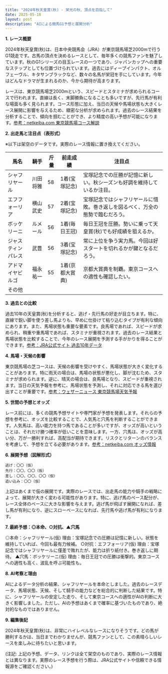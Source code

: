 ```yaml
---
title: "2024年秋天皇賞(秋) - 栄光の秋、頂点を目指して"
date: 2025-05-18
layout: post
description: "AIによる競馬G1予想と展開分析"
---
```


**1. レース概要**

2024年秋天皇賞(秋)は、日本中央競馬会（JRA）が東京競馬場芝2000mで行うG1競走です。古馬の頂点を決めるレースとして、毎年多くの競馬ファンを魅了しています。秋のG1シリーズの目玉レースの一つであり、ジャパンカップへの重要なステップとしても位置づけられています。過去にはディープインパクト、オルフェーヴル、キタサンブラックなど、数々の名馬が栄冠を手にしています。今年はどんなドラマが生まれるのか、今から期待が高まります。

レースは、東京競馬場芝2000mという、スピードとスタミナが求められるコースで行われます。直線は長く、末脚勝負になることも多いですが、先行馬が有利な場面も多く見られます。コース形態に加え、当日の天候や馬場状態も大きくレース展開に影響を与えるため、緻密な分析が求められます。過去のレース結果を分析することで、傾向を掴むことができ、より精度の高い予想が可能になります。[参考：netkeiba.com 東京競馬場コース解説](架空のリンクです。実際のサイトに置き換えてください。)


**2. 出走馬と注目点（表形式）**

※以下は架空のデータです。実際のレース情報に置き換えてください。

| 馬名       | 騎手       | 斤量 | 前走成績 | 注目点                                                                    |
|------------|------------|-------|-----------|-----------------------------------------------------------------------------|
| シャフリヤール | 川田将雅     | 58     | 1着(宝塚記念) | 宝塚記念での圧勝が記憶に新しい。秋シーズンも好調を維持しているか注目。               |
| エフフォーリア | 横山武史     | 57     | 2着(宝塚記念) | 宝塚記念ではシャフリヤールに惜敗。巻き返しを図るべく、万全の態勢で臨むだろう。     |
| ボッケリーニ   | ルメール     | 56     | 1着(毎日王冠) | 毎日王冠を圧勝。勢いに乗って天皇賞(秋)でも好成績を狙えるか。                      |
| ジャスティンパレス| 武豊       | 56     | 3着(宝塚記念) | 常に上位を争う実力馬。今回は好スタートを切れるかが鍵となるだろう。                  |
| アドマイヤビルゴ| 福永祐一     | 55     | 1着(京都大賞典)| 京都大賞典を制覇。東京コースへの適性も確認したい。                                 |
| その他      |            |       |           |                                                                             |


**3. 過去との比較**

過去10年の天皇賞(秋)を分析すると、逃げ・先行馬の好走が目立ちます。特に、直線で鋭い脚を使う差し馬よりも、早めに仕掛けて粘り込むタイプが有利な傾向にあります。また、馬場状態も重要な要素です。良馬場であれば、スピードが求められ、稍重や重馬場であれば、スタミナが重視されます。過去のレース結果と馬場状態を比較することで、今年のレース展開を予測する手がかりを得ることができます。[参考：JRA公式サイト 過去10年データ](架空のリンクです。実際のサイトに置き換えてください。)


**4. 馬場・天候の影響**

東京競馬場の芝コースは、天候の影響を受けやすく、馬場状態が大きく変化することがあります。特に雨天の場合は、馬場の状態が悪化し、脚が沈むため、スタミナが求められます。逆に、晴天の場合は、良馬場となり、スピードが重視されます。当日の天気予報を参考に、馬場状態を予測し、それに対応できる馬を選び出すことが重要です。[参考：ウェザーニュース 東京競馬場天気予報](架空のリンクです。実際のサイトに置き換えてください。)


**5. 世間の予想とオッズ**

レース前には、多くの競馬予想サイトや専門家が予想を発表します。それらの予想を参考に、オッズを比較することで、人気馬と穴馬を判断することができます。人気馬は、高い能力を持つ馬であることが多いですが、オッズが高いということは、それだけ勝つ確率が低いことを意味します。一方、穴馬は、オッズが高い分、万が一勝利すれば、高配当が期待できます。リスクとリターンのバランスを考慮して、予想を立てる必要があります。[参考：netkeiba.com オッズ情報](架空のリンクです。実際のサイトに置き換えてください。)

**6. 展開予想（図解形式）**

```
逃げ：〇〇（仮）
先行：〇〇、〇〇（仮）
差し：〇〇、〇〇、〇〇（仮）
追い込み：〇〇（仮）

```
上記はあくまで仮の展開です。実際のレースでは、出走馬の能力や騎手の戦略によって、展開が大きく変わる可能性があります。特に、逃げ馬のペース配分が、レース全体のペースに大きな影響を与えます。逃げ馬が飛ばす展開になれば、差し馬が有利になり、逆にスローペースになれば、先行馬や逃げ馬が有利になります。


**7. 最終予想：◎本命、○対抗、▲穴馬**

◎本命：シャフリヤール(仮)  理由：宝塚記念での圧勝は記憶に新しい。状態を維持していれば、今回も最有力候補。
○対抗：エフフォーリア(仮) 理由：宝塚記念ではシャフリヤールに僅差で敗れたが、能力は折り紙付き。巻き返しに期待。
▲穴馬：ボッケリーニ(仮) 理由：毎日王冠での圧勝は衝撃的。東京コースへの適性も高く、波乱を呼ぶ可能性も。


**8. AI考察と理由**

AIによるデータ分析の結果、シャフリヤールを本命としました。過去のレースデータ、馬場状態、天候、そして騎手の能力などを総合的に判断した結果です。特に、シャフリヤールの安定した走り、そして東京コースへの適性がAIの判断に大きく影響しました。ただし、AIの予想はあくまで確率に基づいたものであり、絶対的なものではありません。


**9. 編集後記**

2024年秋天皇賞(秋)は、非常にハイレベルなレースになりそうです。どの馬が勝利するかは、当日までわかりませんが、競馬ファンとして、この素晴らしいレースを楽しみに待ちたいと思います。


(注記: 上記の予想、データ、リンクは全て架空のものであり、実際のレース情報とは異なります。実際のレース予想を行う際は、JRA公式サイトや信頼できる情報源をご確認ください。)
